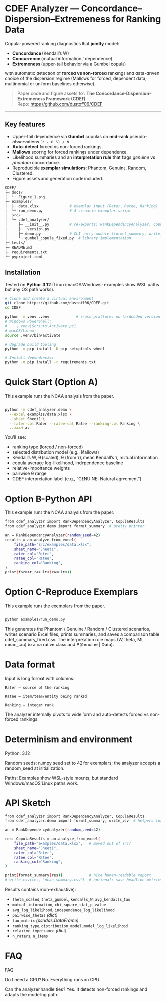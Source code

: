 # CDEF Analyzer — Concordance–Dispersion–Extremeness for Ranking Data

Copula-powered ranking diagnostics that **jointly** model:

- **Concordance** (Kendall’s W)
- **Concurrence** (mutual information / dependence)
- **Extremeness** (upper-tail behavior via a Gumbel copula)

with automatic detection of **forced vs non-forced** rankings and data-driven choice of the dispersion regime (Mallows for forced, dependent data; multinomial or uniform baselines otherwise).

> Paper code and figure assets for: **The Concordance–Dispersion–Extremeness Framework (CDEF)**  
> Repo: <https://github.com/dustoff06/CDEF>

---

## Key features

- Upper-tail dependence via **Gumbel** copulas on **mid-rank** pseudo-observations `(r - 0.5) / N`.
- **Auto-detect** forced vs non-forced rankings.
- **Mallows** scoring for forced rankings under dependence.
- Likelihood summaries and an **interpretation rule** that flags _genuine_ vs _phantom_ concordance.
- Reproducible **exemplar simulations**: Phantom, Genuine, Random, Clustered.
- Figure assets and generation code included.

```bash
CDEF/
├─ docs/
│  └─ Figure_1.png
├─ examples/
│  ├─ data.xlsx              # exemplar input (Rater, Ratee, Ranking)
│  └─ run_demo.py            # 4-scenario exemplar script
├─ src/
│  └─ cdef_analyzer/
│     ├─ __init__.py         # re-exports: RankDependencyAnalyzer, CopulaResults
│     ├─ _version.py
│     ├─ demo.py             # CLI entry module (format_summary, write_csv, main)
│     └─ gumbel_copula_fixed.py  # library implementation
├─ tests/
├─ README.md
├─ requirements.txt
└─ pyproject.toml


```

## Installation

Tested on **Python 3.12** (Linux/macOS/Windows; examples show WSL paths but any OS path works).

```bash
# Clone and create a virtual environment
git clone https://github.com/dustoff06/CDEF.git
cd CDEF

python -m venv .venv            # cross-platform; no hardcoded version
# Windows PowerShell:
#   .\.venv\Scripts\Activate.ps1
# macOS/Linux:
source .venv/bin/activate

# Upgrade build tooling
python -m pip install -U pip setuptools wheel

# Install dependencies
python -m pip install -r requirements.txt
```

# Quick Start (Option A)

This example runs the NCAA analysis from the paper.

```bash

python -m cdef_analyzer.demo \
  --excel examples/data.xlsx \
  --sheet Sheet1 \
  --rater-col Rater --ratee-col Ratee --ranking-col Ranking \
  --seed 42
```

You’ll see:

- ranking type (forced / non-forced)
- selected distribution model (e.g., Mallows)
- Kendall’s W, θ (scaled), θ (from τ), mean Kendall’s τ, mutual information
- copula average log-likelihood, independence baseline
- relative-importance weights
- pairwise θ range
- CDEF interpretation label (e.g., “GENUINE: Natural agreement”)


# Option B-Python API

This example runs the NCAA analysis from the paper.

```bash
from cdef_analyzer import RankDependencyAnalyzer, CopulaResults
from cdef_analyzer.demo import format_summary  # pretty printer

an = RankDependencyAnalyzer(random_seed=42)
results = an.analyze_from_excel(
    file_path="src/examples/data.xlsx",
    sheet_name="Sheet1",
    rater_col="Rater",
    ratee_col="Ratee",
    ranking_col="Ranking",
)
print(format_results(results)) 

```

# Option C-Reproduce Exemplars

This example runs the exemplars from the paper.

```bash

python examples/run_demo.py 

```

This generates the Phantom / Genuine / Random / Clustered scenarios, writes scenario Excel files, prints summaries, and saves a comparison table cdef_summary_fixed.csv. The interpretation rule maps (W, theta, MI, mean_tau) to a narrative class and P(Genuine | Data).

# Data format

Input is long format with columns:
    
    Rater — source of the ranking
    
    Ratee — item/team/entity being ranked
    
    Ranking — integer rank

The analyzer internally pivots to wide form and auto-detects forced vs non-forced rankings.

# Determinism and environment

Python: 3.12

Random seeds: numpy seed set to 42 for exemplars; the analyzer accepts a random_seed at initialization.

Paths: Examples show WSL-style mounts, but standard Windows/macOS/Linux paths work.

# API Sketch
```bash
from cdef_analyzer import RankDependencyAnalyzer, CopulaResults
from cdef_analyzer.demo import format_summary, write_csv  # helpers for pretty print / CSV

an = RankDependencyAnalyzer(random_seed=42)

res: CopulaResults = an.analyze_from_excel(
    file_path="examples/data.xlsx",   # moved out of src/
    sheet_name="Sheet1",
    rater_col="Rater",
    ratee_col="Ratee",
    ranking_col="Ranking",
)

print(format_summary(res))            # nice human-readable report
# write_csv(res, "ncaa_summary.csv")  # optional: save headline metrics

```
Results contains (non-exhaustive):

- `theta_scaled`, `theta_gumbel`, `kendalls_W`, `avg_kendalls_tau`
- `mutual_information`, `chi_square_stat`, `p_value`
- `avg_log_likelihood`, `independence_log_likelihood`
- `pairwise_thetas` *(dict)*
- `tau_matrix` *(pandas.DataFrame)*
- `ranking_type`, `distribution_model`, `model_log_likelihood`
- `relative_importance` *(dict)*
- `n_raters`, `n_items`


# FAQ

FAQ

Do I need a GPU?
No. Everything runs on CPU.

Can the analyzer handle ties?
Yes. It detects non-forced rankings and adapts the modeling path.



